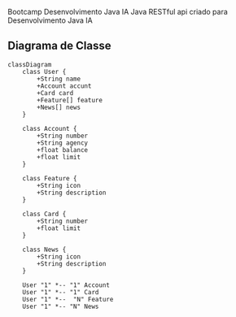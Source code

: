  Bootcamp Desenvolvimento Java IA
Java RESTful api criado para Desenvolvimento Java IA

## Diagrama de Classe


```mermaid
classDiagram
    class User {
        +String name
        +Account accunt
        +Card card
        +Feature[] feature
        +News[] news
    }

    class Account {
        +String number
        +String agency
        +float balance
        +float limit
    }

    class Feature {
        +String icon
        +String description
    }

    class Card {
        +String number
        +float limit
    }

    class News {
        +String icon
        +String description
    }

    User "1" *-- "1" Account
    User "1" *-- "1" Card
    User "1" *--  "N" Feature
    User "1" *-- "N" News
```
